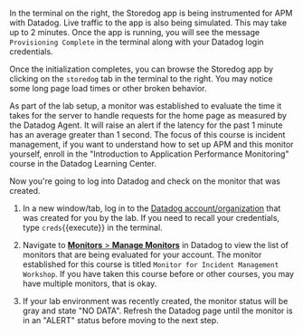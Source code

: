 In the terminal on the right, the Storedog app is being instrumented for APM with Datadog. Live traffic to the app is also being simulated. This may take up to 2 minutes. Once the app is running, you will see the message `Provisioning Complete` in the terminal along with your Datadog login credentials.

Once the initialization completes, you can browse the Storedog app by clicking on the `storedog` tab in the terminal to the right. You may notice some long page load times or other broken behavior.

As part of the lab setup, a monitor was established to evaluate the time it takes for the server to handle requests for the home page as measured by the Datadog Agent. It will raise an alert if the latency for the past 1 minute has an average greater than 1 second. The focus of this course is incident management, if you want to understand how to set up APM and this monitor yourself, enroll in the "Introduction to Application Performance Monitoring" course in the Datadog Learning Center.

Now you're going to log into Datadog and check on the monitor that was created.

1. In a new window/tab, log in to the <a href="https://app.datadoghq.com/account/login" target="_datadog">Datadog account/organization</a> that was created for you by the lab. If you need to recall your credentials, type `creds`{{execute}} in the terminal.

2. Navigate to <a href="https://app.datadoghq.com/monitors/manage" target="_datadog">**Monitors** > **Manage Monitors**</a> in Datadog to view the list of monitors that are being evaluated for your account. The monitor established for this course is titled `Monitor for Incident Management Workshop`. If you have taken this course before or other courses, you may have multiple monitors, that is okay.

3. If your lab environment was recently created, the monitor status will be gray and state "NO DATA". Refresh the Datadog page until the monitor is in an "ALERT" status before moving to the next step.
